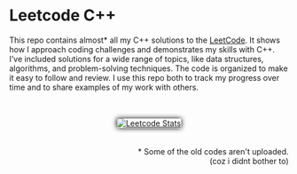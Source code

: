 <h1>Leetcode C++</h1>
</div>

This repo contains almost\* all my C++ solutions to the [LeetCode](https://leetcode.com/problemset/). It shows how I approach coding challenges and demonstrates my skills with C++. I’ve included solutions for a wide range of topics, like data structures, algorithms, and problem-solving techniques. The code is organized to make it easy to follow and review. I use this repo both to track my progress over time and to share examples of my work with others.

<br>
<br>

<div align="center">
    <a href="https://leetcode.com/s4nj1th">
        <img src="https://leetcard.jacoblin.cool/s4nj1th?border=0&radius=0&ext=heatmap&font=Atkinson_Hyperlegible" style="box-shadow: 0 0 10px #000" alt="Leetcode Stats">
    </a>
</div>

<br>
<br>

<div align="right">
* Some of the old codes aren't uploaded. <br>
(coz i didnt bother to)
</div>

